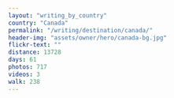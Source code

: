 ```yaml
---
layout: "writing_by_country"
country: "Canada"
permalink: "/writing/destination/canada/"
header-img: "assets/owner/hero/canada-bg.jpg"
flickr-text: ""
distance: 13728
days: 61
photos: 717
videos: 3
walk: 238
---
```

